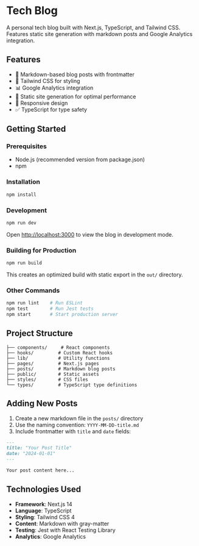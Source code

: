# Tech Blog

A personal tech blog built with Next.js, TypeScript, and Tailwind CSS. Features static site generation with markdown posts and Google Analytics integration.

## Features

- 📝 Markdown-based blog posts with frontmatter
- 🎨 Tailwind CSS for styling
- 📊 Google Analytics integration
- 🚀 Static site generation for optimal performance
- 📱 Responsive design
- ✅ TypeScript for type safety

## Getting Started

### Prerequisites

- Node.js (recommended version from package.json)
- npm

### Installation

```bash
npm install
```

### Development

```bash
npm run dev
```

Open [http://localhost:3000](http://localhost:3000) to view the blog in development mode.

### Building for Production

```bash
npm run build
```

This creates an optimized build with static export in the `out/` directory.

### Other Commands

```bash
npm run lint    # Run ESLint
npm test        # Run Jest tests
npm start       # Start production server
```

## Project Structure

```
├── components/     # React components
├── hooks/         # Custom React hooks
├── lib/           # Utility functions
├── pages/         # Next.js pages
├── posts/         # Markdown blog posts
├── public/        # Static assets
├── styles/        # CSS files
└── types/         # TypeScript type definitions
```

## Adding New Posts

1. Create a new markdown file in the `posts/` directory
2. Use the naming convention: `YYYY-MM-DD-title.md`
3. Include frontmatter with `title` and `date` fields:

```markdown
---
title: "Your Post Title"
date: "2024-01-01"
---

Your post content here...
```


## Technologies Used

- **Framework**: Next.js 14
- **Language**: TypeScript
- **Styling**: Tailwind CSS 4
- **Content**: Markdown with gray-matter
- **Testing**: Jest with React Testing Library
- **Analytics**: Google Analytics
